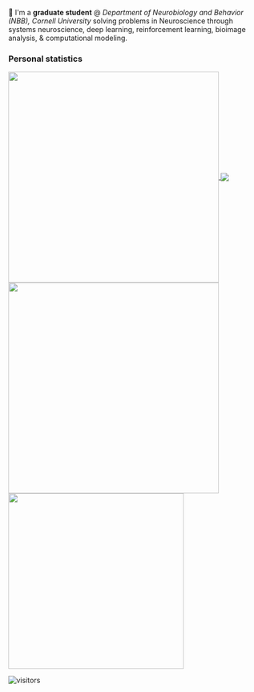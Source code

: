 🔭 I'm a **graduate student** @ *Department of Neurobiology and Behavior (NBB), Cornell University* solving problems in Neuroscience through systems neuroscience, deep learning, reinforcement learning, bioimage analysis, & computational modeling.

### Personal statistics
<a href="https://github.com/kushaangupta">
  <img align="center" src="https://github-readme-stats.vercel.app/api?username=kushaangupta&theme=gotham&hide_border=true&show_icons=true&count_private=true&include_all_commits=true" width="420" />
</a>
<a href="https://github.com/kushaangupta">
  <img align="center" src="https://github-readme-stats.vercel.app/api/top-langs/?username=kushaangupta&langs_count=5&layout=compact&hide_border=true&include_all_commits=true&count_private=true&role=OWNER,ORGANIZATION_MEMBER,COLLABORATOR&theme=gotham"  />
</a>

<a href="https://github.com/kushaangupta">
  <img align="center" src="https://github-readme-streak-stats.herokuapp.com/?user=kushaangupta&theme=gotham&show_icons=true&hide_border=true&border_radius=10%&count_private=true&include_all_commits=true" width="420" />
</a>
<a href="https://wakatime.com/@kushaangupta">
  <img align="center" src="https://wakatime.com/share/@kushaangupta/609eec4b-dd3d-4c57-a9e3-30921c5ff1af.svg" width="350" />
</a>

![visitors](https://visitor-badge.laobi.icu/badge?page_id=kushaangupta.kushaangupta)
